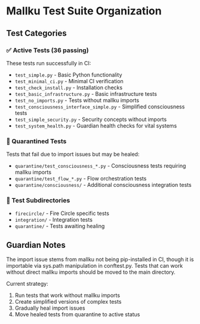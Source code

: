 # Mallku Test Suite Organization

## Test Categories

### ✅ Active Tests (36 passing)
These tests run successfully in CI:
- `test_simple.py` - Basic Python functionality
- `test_minimal_ci.py` - Minimal CI verification
- `test_check_install.py` - Installation checks
- `test_basic_infrastructure.py` - Basic infrastructure tests
- `test_no_imports.py` - Tests without mallku imports
- `test_consciousness_interface_simple.py` - Simplified consciousness tests
- `test_simple_security.py` - Security concepts without imports
- `test_system_health.py` - Guardian health checks for vital systems

### 🚧 Quarantined Tests
Tests that fail due to import issues but may be healed:
- `quarantine/test_consciousness_*.py` - Consciousness tests requiring mallku imports
- `quarantine/test_flow_*.py` - Flow orchestration tests
- `quarantine/consciousness/` - Additional consciousness integration tests

### 📁 Test Subdirectories
- `firecircle/` - Fire Circle specific tests
- `integration/` - Integration tests
- `quarantine/` - Tests awaiting healing

## Guardian Notes

The import issue stems from mallku not being pip-installed in CI, though it is importable via sys.path manipulation in conftest.py. Tests that can work without direct mallku imports should be moved to the main directory.

Current strategy:
1. Run tests that work without mallku imports
2. Create simplified versions of complex tests
3. Gradually heal import issues
4. Move healed tests from quarantine to active status
